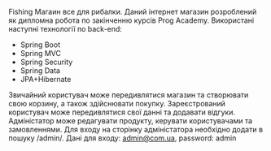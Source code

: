 Fishing
Магаин все для рибалки.
Даний інтернет магазин розроблений як дипломна робота по закінченню курсів Prog Academy.
Використані наступні технології по back-end:
  - Spring Boot
  - Spring MVC
  - Spring Security
  - Spring Data
  - JPA+Hibernate

Звичайний користувач може передивлятися магазин та створювати свою корзину, а також здійснювати покупку.
Зареєстрований користувач може передивлятися свої данні та додавати відгуки.
Адміністатор може редагувати продукту, керувати користувачами та замовленнями.
Для входу на сторінку адміністатора необхідно додати в пошуку /admin/.
Дані для входу: admin@com.ua, password: admin
